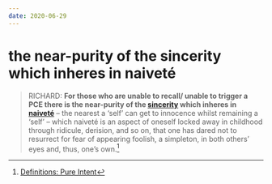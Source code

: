 ```yaml
---
date: 2020-06-29
---
```


# the near-purity of the sincerity which inheres in naiveté

> RICHARD: **For those who are unable to recall/ unable to trigger a PCE there is the near-purity of the [sincerity](http://actualfreedom.com.au/richard/catalogue/sincere.htm) which inheres in [naiveté](http://actualfreedom.com.au/library/topics/naivete.htm)** – the nearest a ‘self’ can get to innocence whilst remaining a ‘self’ – which naiveté is an aspect of oneself locked away in childhood through ridicule, derision, and so on, that one has dared not to resurrect for fear of appearing foolish, a simpleton, in both others’ eyes and, thus, one’s own.[^ref]

[^ref]: [Definitions: Pure Intent](http://www.actualfreedom.com.au/richard/abditorium/intent.htm)

